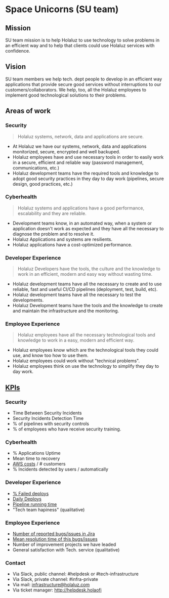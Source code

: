# Space Unicorns (SU team)

## Mission

SU team mission is to help Holaluz to use technology to solve problems in an efficient way and to help that clients could use Holaluz services with confidence.


## Vision

SU team members we help tech. dept people to develop in an efficient way applications that provide secure good services without interruptions to our customers/collaborators. We help, too, all the Holaluz employees to implement good technological solutions to their problems.


## Areas of work

### Security

> Holaluz systems, network, data and applications are secure.

* At Holaluz we have our systems, network, data and applications monitorized, secure, encrypted and well backuped.
* Holaluz employees have and use necessary tools in order to easily work in a secure, efficient and reliable way (password management, communications, etc.)
* Holaluz development teams have the required tools and knowledge to adopt good security practices in they day to day work (pipelines, secure design, good practices, etc.)


### Cyberhealth

> Holaluz systems and applications have a good performance, escalability and they are reliable.

* Development teams know, in an automated way, when a system or application doesn't work as expected and they have all the necessary to diagnose the problem and to resolve it.
* Holaluz Applications and systems are resilients.
* Holaluz applications have a cost-optimized performance.

### Developer Experience

> Holaluz Developers have the tools, the culture and the knowledge to work in an efficient, modern and easy way without wasting time.

* Holaluz development teams have all the necessary to create and to use reliable, fast and useful CI/CD pipelines (deployment, test, build, etc).
* Holaluz development teams have all the necessary to test the developments.
* Holaluz Development teams have the tools and the knowledge to create and maintain the infrastructure and  the monitoring.

### Employee Experience

> Holaluz employees have all the necessary technological tools and knowledge to work in a easy, modern and efficient way.

* Holaluz employees know which are the technological tools they could use, and know too how to use them.
* Holaluz employees could work without "technical problems".
* Holaluz employees think on use the technology to simplify they day to day work.

## [KPIs](https://grafana.clidom.es/d/t-GVx1BWk/space-unicorns-kpis?orgId=1)

### Security

* Time Between Security Incidents
* Security Incidents Detection Time
* % of pipelines with security controls
* % of employees who have receive security training.


### Cyberhealth

* % Applications Uptime
* Mean time to recovery
* [AWS costs](https://grafana.clidom.es/d/t-GVx1BWk/space-unicorns-kpis?orgId=1&fullscreen&panelId=16) / # customers
* % Incidents detected by users / automatically

### Developer Experience

* [% Failed deploys](https://grafana.clidom.es/d/t-GVx1BWk/space-unicorns-kpis?orgId=1&fullscreen&panelId=11)
* [Daily Deploys](https://grafana.clidom.es/d/t-GVx1BWk/space-unicorns-kpis?orgId=1&fullscreen&panelId=12)
* [Pipeline running time](https://grafana.clidom.es/d/t-GVx1BWk/space-unicorns-kpis?orgId=1&fullscreen&panelId=10)
* "Tech team hapiness" (qualitative)

### Employee Experience

* [Number of reported bugs/issues in Jira](https://holaluzcom.atlassian.net/plugins/servlet/Wallboard/?dashboardId=10837)
* [Mean resolution time of this bugs/issues](https://holaluzcom.atlassian.net/plugins/servlet/Wallboard/?dashboardId=10837)
* Number of improvement projects we have leaded
* General satisfaction with Tech. service (qualitative)

### Contact

* Via Slack, public channel: #helpdesk or #tech-infrastructure
* Via Slack, private channel: #infra-private
* Via mail: infrastructure@holaluz.com
* Via ticket manager: http://helpdesk.holaofi